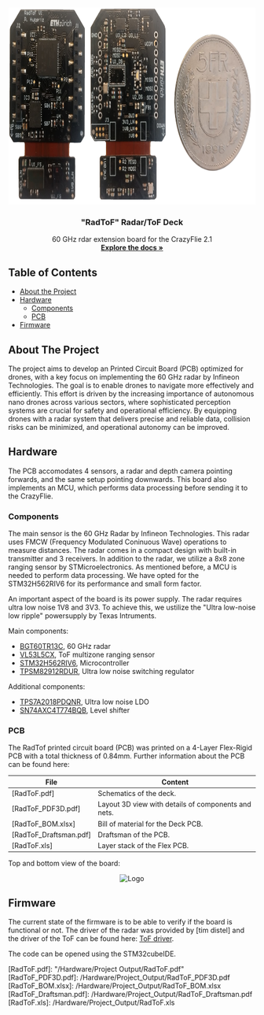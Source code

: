 <!--
*** Template source: https://github.com/othneildrew/Best-README-Template/blob/master/README.md
-->

<!-- PROJECT SHIELDS -->
<!--
*** I'm using markdown "reference style" links for readability.
*** Reference links are enclosed in brackets [ ] instead of parentheses ( ).
*** See the bottom of this document for the declaration of the reference variables
*** for contributors-url, forks-url, etc. This is an optional, concise syntax you may use.
*** https://www.markdownguide.org/basic-syntax/#reference-style-links
-->

<!-- PROJECT LOGO -->
<br />
<p align="center">
  <a>
    <img src="Pictures/RadToF_Main.png" alt="Logo" width="529" height="400">
  </a>

  <h3 align="center">"RadToF" Radar/ToF Deck</h3>

  <p align="center">
    60 GHz rdar extension board for the CrazyFlie 2.1
    <br />
    <a href="https://github.com/PatrickHup/Test"><strong>Explore the docs »</strong></a>
  </p>
</p>

<!-- TABLE OF CONTENTS -->
## Table of Contents

* [About the Project](#about-the-project)
* [Hardware](#hardware)
  * [Components](#hardware)
  * [PCB](#pcb)
* [Firmware](#firmware)

<!-- ABOUT THE PROJECT -->
## About The Project

The project aims to develop an Printed Circuit Board (PCB) optimized for drones, with a key focus on implementing the 60 GHz radar by Infineon Technologies. The goal is to enable drones to navigate more effectively and efficiently. This effort is driven by the increasing importance of autonomous nano drones across various sectors, where sophisticated perception systems are crucial for safety and operational efficiency. By equipping drones with a radar system that delivers precise and reliable data, collision risks can be minimized, and operational autonomy can be improved.

## Hardware

The PCB accomodates 4 sensors, a radar and depth camera pointing forwards, and the same setup pointing downwards. This board also implements an MCU, which performs data processing before sending it to the CrazyFlie. 

### Components
The main sensor is the 60 GHz Radar by Infineon Technologies. This radar uses FMCW (Frequency Modulated Coninuous Wave) operations to measure distances. The radar comes in a compact design with built-in transmitter and 3 receivers. In addition to the radar, we utilize a 8x8 zone ranging sensor by STMicroelectronics. As mentioned before, a MCU is needed to perform data processing. We have opted for the STM32H562RIV6 for its performance and small form factor.

An important aspect of the board is its power supply. The radar requires ultra low noise 1V8 and 3V3. To achieve this, we ustilize the "Ultra low-noise low ripple" powersupply by Texas Intruments.

Main components:

* [BGT60TR13C][BGT60TR13C_url],			  60 GHz radar
* [VL53L5CX][VL53L5CX_url],     		  ToF multizone ranging sensor
* [STM32H562RIV6][STM32H562RIV6_url],		  Microcontroller
* [TPSM82912RDUR][TPSM82912RDUR_url],		  Ultra low noise switching regulator

Additional components:

* [TPS7A2018PDQNR][TPS7A2018PDQNR_url], 	  Ultra low noise LDO
* [SN74AXC4T774BQB][SN74AXC4T774BQB_url],	  Level shifter

### PCB 
The RadTof printed circuit board (PCB) was printed on a 4-Layer Flex-Rigid PCB with a total thickness of 0.84mm. Further information about the PCB can be found here:

File                                  | Content
--------------------------------------|--------
[RadToF.pdf]                          | Schematics of the deck.  
[RadToF_PDF3D.pdf]                    | Layout 3D view with details of components and nets.
[RadToF_BOM.xlsx]		      | Bill of material for the Deck PCB.
[RadToF_Draftsman.pdf]   	      | Draftsman of the PCB.
[RadToF.xls]		              | Layer stack of the Flex PCB.

Top and bottom view of the board:

<p align="center">
	<a>
	    <img src="Pictures/RadToF_realistic.png" alt="Logo" width="726" height="486">
	</a>
</p>

## Firmware

The current state of the firmware is to be able to verify if the board is functional or not. The driver of the radar was provided by [tim distel] and the driver of the ToF can be found here: [ToF driver][ToF_driver_url].

The code can be opened using the STM32cubeIDE.

<!-- MARKDOWN LINKS & IMAGES -->
<!-- https://www.markdownguide.org/basic-syntax/#reference-style-links -->

<!--Subsection Hardware-->
[VL53L5CX_url]:    			https://www.st.com/resource/en/datasheet/vl53l5cx.pdf
[crazyflie_url]:   			https://www.bitcraze.io/products/crazyflie-2-1/
[BGT60TR13C_url]:			https://www.infineon.com/dgdl/Infineon-DS_BGT60TR13C-DataSheet-v02_49-EN.pdf
[STM32H562RIV6_url]:			https://www.st.com/resource/en/datasheet/stm32h562ag.pdf
[TPSM82912RDUR_url]:			https://www.ti.com/lit/ds/symlink/tpsm82913e.pdf
[TPS7A2018PDQNR_url]:			https://www.ti.com/lit/ds/symlink/tps7a20.pdf
[SN74AXC4T774BQB_url]:			https://www.ti.com/lit/ds/symlink/sn74axc4t774.pdf

[ToF_driver_url]: https://www.st.com/en/embedded-software/stsw-img040.html

<!--Subsection PCB-->
[RadToF.pdf]:                          "/Hardware/Project Output/RadToF.pdf"
[RadToF_PDF3D.pdf]:                    /Hardware/Project_Output/RadToF_PDF3D.pdf
[RadToF_BOM.xlsx]:                     /Hardware/Project_Output/RadToF_BOM.xlsx
[RadToF_Draftsman.pdf]:                /Hardware/Project_Output/RadToF_Draftsman.pdf
[RadToF.xls]:                          /Hardware/Project_Output/RadToF.xls



[stmcubeIDE_url]:	               https://www.st.com/en/development-tools/stm32cubeide.html
[altium_url]:	                       https://www.altium.com/

